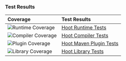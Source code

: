 ### Test Results

| Coverage | Test Results |
|:-------- |:------------ |
| ![Runtime Coverage][runtime-coverage] | [Hoot Runtime Tests](https://nikboyd.github.io/hoot-smalltalk/hoot-runtime/) |
| ![Compiler Coverage][compiler-coverage] | [Hoot Compiler Tests](https://nikboyd.github.io/hoot-smalltalk/hoot-compiler/) |
| ![Plugin Coverage][plugin-coverage] | [Hoot Maven Plugin Tests](https://nikboyd.github.io/hoot-smalltalk/hoot-maven-plugin/) |
| ![Library Coverage][libs-coverage] | [Hoot Library Tests](https://nikboyd.github.io/hoot-smalltalk/libs-hoot/) |

[runtime-coverage]: https://nikboyd.github.io/hoot-smalltalk/hoot-runtime/coverage_badge.svg
[compiler-coverage]: https://nikboyd.github.io/hoot-smalltalk/hoot-compiler/coverage_badge.svg
[plugin-coverage]: https://nikboyd.github.io/hoot-smalltalk/hoot-maven-plugin/coverage_badge.svg
[libs-coverage]: https://nikboyd.github.io/hoot-smalltalk/libs-hoot/coverage_badge.svg
